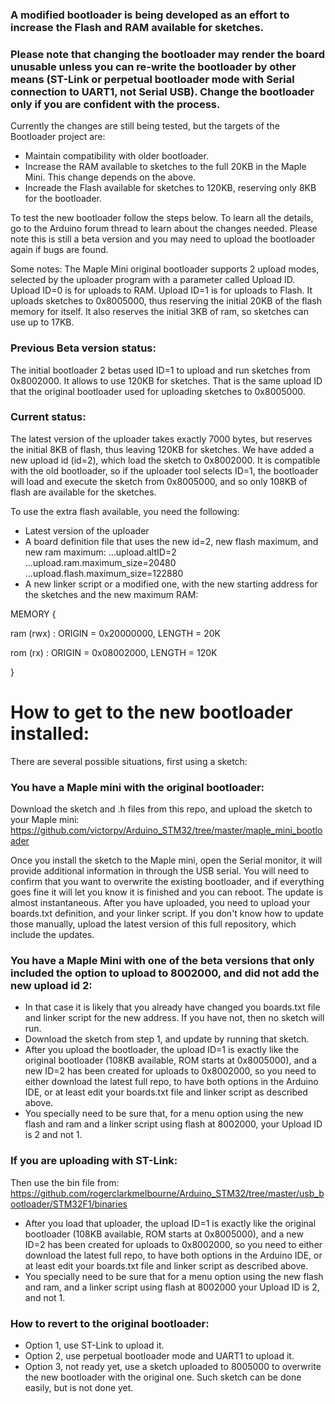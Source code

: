 ### A modified bootloader is being developed as an effort to increase the Flash and RAM available for sketches.
### Please note that changing the bootloader may render the board unusable unless you can re-write the bootloader by other means (ST-Link or perpetual bootloader mode with Serial connection to UART1, not Serial USB). Change the bootloader only if you are confident with the process.

Currently the changes are still being tested, but the targets of the Bootloader project are:
* Maintain compatibility with older bootloader.
* Increase the RAM available to sketches to the full 20KB in the Maple Mini. This change depends on the above.
* Increade the Flash available for sketches to 120KB, reserving only 8KB for the bootloader.

To test the new bootloader follow the steps below. To learn all the details, go to the Arduino forum thread to learn about the changes needed.
Please note this is still a beta version and you may need to upload the bootloader again if bugs are found.

Some notes:
The Maple Mini original bootloader supports 2 upload modes, selected by the uploader program with a parameter called Upload ID.
Upload ID=0 is for uploads to RAM.
Upload ID=1 is for uploads to Flash. It uploads sketches to 0x8005000, thus reserving the initial 20KB of the flash memory for itself. It also reserves the initial 3KB of ram, so sketches can use up to 17KB.

### Previous Beta version status:
The initial bootloader 2 betas used ID=1 to upload and run sketches from 0x8002000. It allows to use 120KB for sketches.
That is the same upload ID that the original bootloader used for uploading sketches to 0x8005000.


### Current status:
The latest version of the uploader takes exactly 7000 bytes, but reserves the initial 8KB of flash, thus leaving 120KB for sketches.
We have added a new upload id (id=2), which load the sketch to 0x8002000.
It is compatible with the old bootloader, so if the uploader tool selects ID=1, the bootloader will load and execute the sketch from 0x8005000, and so only 108KB of flash are available for the sketches.

To use the extra flash available, you need the following:
* Latest version of the uploader
* A board definition file that uses the new id=2, new flash maximum, and new ram maximum:
      ...upload.altID=2
      ...upload.ram.maximum_size=20480
      ...upload.flash.maximum_size=122880
* A new linker script or a modified one, with the new starting address for the sketches and the new maximum RAM:

MEMORY
{

  ram (rwx) : ORIGIN = 0x20000000, LENGTH = 20K

  rom (rx)  : ORIGIN = 0x08002000, LENGTH = 120K

}

# How to get to the new bootloader installed:

There are several possible situations, first using a sketch:
### You have a Maple mini with the original bootloader:
Download the sketch and .h files from this repo, and upload the sketch to your Maple mini:
         https://github.com/victorpv/Arduino_STM32/tree/master/maple_mini_bootloader

Once you install the sketch to the Maple mini, open the Serial monitor, it will provide additional information in through the USB serial. You will need to confirm that you want to overwrite the existing bootloader, and if everything goes fine it will let you know it is finished and you can reboot. The update is almost instantaneous.
After you have uploaded, you need to upload your boards.txt definition, and your linker script. If you don't know how to update those manually, upload the latest version of this full repository, which include the updates.

### You have a Maple Mini with one of the beta versions that only included the option to upload to 8002000, and did not add the new upload id 2:
 * In that case it is likely that you already have changed you boards.txt file and linker script for the new address. If you have not, then no sketch will run.
 * Download the sketch from step 1, and update by running that sketch.
 * After you upload the bootloader, the upload ID=1 is exactly like the original bootloader (108KB available, ROM starts at 0x8005000), and a new ID=2 has been created for uploads to 0x8002000, so you need to either download the latest full repo, to have both options in the Arduino IDE, or at least edit your boards.txt file and linker script as described above.
 * You specially need to be sure that, for a menu option using the new flash and ram and a linker script using flash at 8002000, your Upload ID is 2 and not 1.

### If you are uploading with ST-Link:

Then use the bin file from:
     https://github.com/rogerclarkmelbourne/Arduino_STM32/tree/master/usb_bootloader/STM32F1/binaries

 * After you load that uploader, the upload ID=1 is exactly like the original bootloader (108KB available, ROM starts at 0x8005000), and a new ID=2 has been created for uploads to 0x8002000, so you need to either download the latest full repo, to have both options in the Arduino IDE, or at least edit your boards.txt file and linker script as described above.
 * You specially need to be sure that for a menu option using the new flash and ram, and a linker script using flash at 8002000 your Upload ID is 2, and not 1.

### How to revert to the original bootloader:
* Option 1, use ST-Link to upload it.
* Option 2, use perpetual bootloader mode and UART1 to upload it.
* Option 3, not ready yet, use a sketch uploaded to 8005000 to overwrite the new bootloader with the original one. Such sketch can be done easily, but is not done yet.




